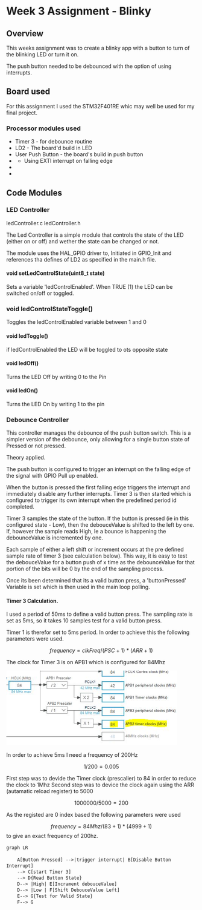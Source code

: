 # Week 3 Assignment - Blinky

## Overview
This weeks assignment was to create a blinky app with a button to turn of the blinking LED or turn it on. 

The push button needed to be debounced with the option of using interrupts. 

## Board used
For this assignment I used the STM32F401RE whic may well be used for my final project.

### Processor modules used
- Timer 3 - for debounce routine
- LD2 - The board'd build in LED
- User Push Button - the board's build in push button
- - Using EXTI interrupt on falling edge
- 
- 

## Code Modules

### LED Controller
ledController.c
ledController.h

The Led Controller is a simple module that controls the state of the LED (either on or off) and wether the state can be changed or not. 

The module uses the HAL_GPIO driver to, Initiated in GPIO_Init and references tha defines of LD2 as specified in the main.h file.

#### void setLedControlState(uint8_t state)
Sets a variable 'ledControlEnabled'. When TRUE (1) the LED can be switched on/off or toggled. 


### void ledControlStateToggle()
Toggles the ledControlEnabled variable between 1 and 0

#### void ledToggle()
if ledControlEnabled the LED will be toggled to ots opposite state

#### void ledOff()
Turns the LED Off by writing 0 to the Pin
#### void ledOn()
Turns the LED On by writing 1 to the pin

### Debounce Controller

This controller manages the debounce of the push button switch. This is a simpler version of the debounce, only allowing for a single button state of Pressed or not pressed.

Theory applied.

The push button is configured to trigger an interrupt on the falling edge of the signal with GPIO Pull up enabled.

When the button is pressed the first falling edge triggers the interrupt and immediately disable any further interrupts. Timer 3 is then started which is configured to trigger its own interrupt when the predefined period id completed.  

Timer 3 samples the state of the button. If the button is pressed (ie in this configured state - Low), then the debouceValue is shifted to the left by one. 
If, however the sample reads High, Ie a bounce is happening the debounceValue is incremented by one. 

Each sample of either a left shift or increment occurs at the pre defined sample rate of timer 3 (see calculation below). This way, it is easy to test the debouceValue for a button push of x time as the debounceValue for that portion of the bits will be 0 by the end of the sampling process. 

Once its been determined that its a valid button press, a 'buttonPressed' Variable is set which is then used in the main loop polling. 

#### Timer 3 Calculation.

I used a period of 50ms to define a valid button press. The sampling rate is set as 5ms, so it takes 10 samples test for a valid button press. 

Timer 1 is therefor set to 5ms period. In order to achieve this the following parameters were used.

$$frequency = clkFreq / (PSC+1) * (ARR+1)$$

The clock for Timer 3 is on APB1 which is configured for 84Mhz

![STM32F4xx Timer](assets/APB-clocks.JPG)

In order to achieve 5ms I need a frequency of 200Hz

$$ 1/200 = 0.005$$

First step was to devide the Timer clock (prescaller) to 84 in order to reduce the clock to 1Mhz
Second step was to device the clock again using the ARR (autamatic reload register) to 5000

$$ 1000000/5000 = 200 $$

As the registed are 0 index based the following parameters were used

$$ frequency = 84Mhz/ (83+1) * (4999+1) $$
to give an exact frequency of 200hz.

```mermaid
graph LR

    A[Button Pressed] -->|trigger interrupt| B[Disable Button Interrupt]
    --> C[start Timer 3]
    --> D{Read Button State}
    D--> |High| E[Incrament debouceValue]
    D--> |Low | F[Shift DebouceValue Left]
    E--> G{Test for Valid State}
    F--> G
```


